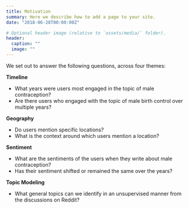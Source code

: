 ```yaml
---
title: Motivation
summary: Here we describe how to add a page to your site.
date: "2018-06-28T00:00:00Z"

# Optional header image (relative to `assets/media/` folder).
header:
  caption: ""
  image: ""
---
```


We set out to answer the following questions, across four themes:

**Timeline**

- What years were users most engaged in the topic of male contraception?
- Are there users who engaged with the topic of male birth control over multiple years?

**Geography**

- Do users mention specific locations?
- What is the context around which users mention a location?

**Sentiment**

- What are the sentiments of the users when they write about male contraception?
- Has their sentiment shifted or remained the same over the years?

**Topic Modeling**

- What general topics can we identify in an unsupervised manner from the discussions on Reddit?
